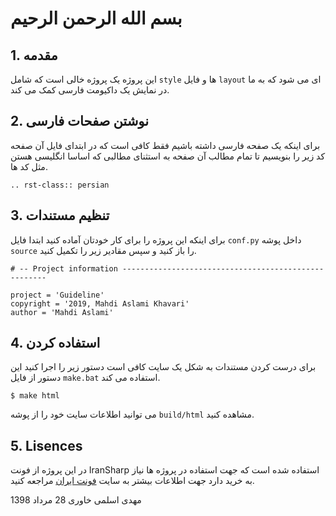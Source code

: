 ﻿بسم الله الرحمن الرحیم
===================

## 1. مقدمه

این پروژه یک پروژه خالی است که شامل ``style`` ها و فایل ``layout`` ای می شود که 
به ما در نمایش یک داکیومت فارسی کمک می کند.

## 2. نوشتن صفحات فارسی

برای اینکه یک صفحه فارسی داشته باشیم فقط کافی است که در ابتدای فایل آن صفحه کد 
زیر را بنویسیم تا تمام مطالب آن صفحه به استثنای مطالبی که اساسا انگلیسی هستن مثل
کد ها.

```
.. rst-class:: persian
```

## 3. تنظیم مستندات

برای اینکه این پروژه را برای کار خودتان آماده کنید ابتدا فایل ``conf.py`` داخل 
پوشه ``source`` را باز کنید و سپس مقادیر زیر را تکمیل کنید.

```
# -- Project information -----------------------------------------------------

project = 'Guideline'
copyright = '2019, Mahdi Aslami Khavari'
author = 'Mahdi Aslami'

```

## 4. استفاده کردن

برای درست کردن مستندات به شکل یک سایت کافی است دستور زیر را اجرا کنید این دستور 
از فایل ``make.bat`` استفاده می کند.

```
$ make html
```

می توانید اطلاعات سایت خود را از پوشه ``build/html`` مشاهده کنید.

## 5. Lisences

در این پروژه از فونت IranSharp استفاده شده است که جهت استفاده در پروژه ها نیاز
به خرید دارد جهت اطلاعات بیشتر به سایت [ فونت ایران][1] مراجعه کنید.

مهدی اسلمی خاوری 28 مرداد 1398

[1]: www.fontiran.com